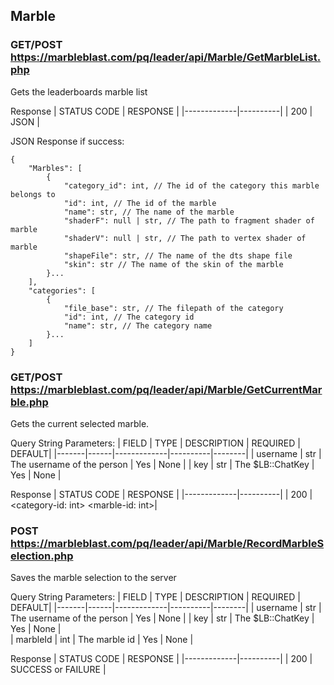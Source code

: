 ## Marble
### GET/POST https://marbleblast.com/pq/leader/api/Marble/GetMarbleList.php

Gets the leaderboards marble list

Response
| STATUS CODE | RESPONSE |
|-------------|----------|
| 200 | JSON |

JSON Response if success:
```
{
    "Marbles": [
        {
            "category_id": int, // The id of the category this marble belongs to
            "id": int, // The id of the marble
            "name": str, // The name of the marble
            "shaderF": null | str, // The path to fragment shader of marble
            "shaderV": null | str, // The path to vertex shader of marble
            "shapeFile": str, // The name of the dts shape file
            "skin": str // The name of the skin of the marble   
        }...
    ],
    "categories": [ 
        {
            "file_base": str, // The filepath of the category
            "id": int, // The category id
            "name": str, // The category name
        }...
    ]
}
```

### GET/POST https://marbleblast.com/pq/leader/api/Marble/GetCurrentMarble.php

Gets the current selected marble. 

Query String Parameters:
| FIELD | TYPE | DESCRIPTION | REQUIRED | DEFAULT|
|-------|------|-------------|----------|--------|
| username | str | The username of the person | Yes | None |
| key | str | The $LB::ChatKey | Yes | None |  

Response
| STATUS CODE | RESPONSE |
|-------------|----------|
| 200 | \<category-id: int\> \<marble-id: int\>|

### POST https://marbleblast.com/pq/leader/api/Marble/RecordMarbleSelection.php

Saves the marble selection to the server

Query String Parameters:
| FIELD | TYPE | DESCRIPTION | REQUIRED | DEFAULT|
|-------|------|-------------|----------|--------|
| username | str | The username of the person | Yes | None |
| key | str | The $LB::ChatKey | Yes | None |  
| marbleId | int | The marble id | Yes | None |  

Response
| STATUS CODE | RESPONSE |
|-------------|----------|
| 200 | SUCCESS or FAILURE |